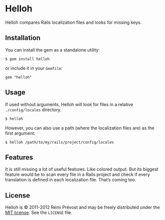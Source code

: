 # Helloh

Helloh compares Rails localization files and looks for missing keys.

## Installation

You can install the gem as a standalone utility:

    $ gem install helloh

or include it in your `Gemfile`:

    gem "helloh"

## Usage

If used without arguments, Helloh will look for files in a relative `./config/locales` directory.

    $ helloh

However, you can also use a path (where the localization files are) as the first argument:

    $ helloh /path/to/my/rails/project/config/locales

## Features

It is still missing a lot of useful features. Like colored output. But its biggest feature would be to scan every file in a Rails project and check if every translation is defined in each localization file. That’s coming too.

## License

Helloh is © 2011-2012 Rémi Prévost and may be freely distributed under the [MIT license](https://github.com/rosette/helloh/blob/master/LICENSE). See the `LICENSE` file.
